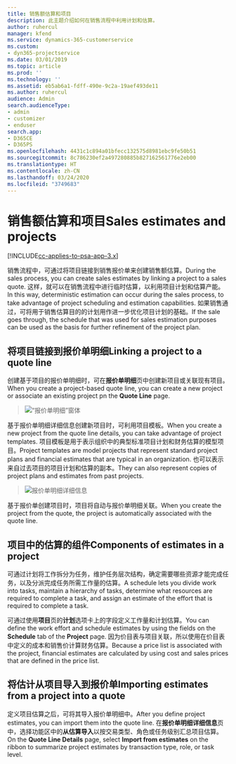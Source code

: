 ```yaml
---
title: 销售额估算和项目
description: 此主题介绍如何在销售流程中利用计划和估算。
author: ruhercul
manager: kfend
ms.service: dynamics-365-customerservice
ms.custom:
- dyn365-projectservice
ms.date: 03/01/2019
ms.topic: article
ms.prod: ''
ms.technology: ''
ms.assetid: eb5ab6a1-fdff-490e-9c2a-19aef493de11
ms.author: ruhercul
audience: Admin
search.audienceType:
- admin
- customizer
- enduser
search.app:
- D365CE
- D365PS
ms.openlocfilehash: 4431c1c894a01bfecc132575d8981ebc9fe50b51
ms.sourcegitcommit: 8c786230ef2a497280885b827162561776e2eb00
ms.translationtype: HT
ms.contentlocale: zh-CN
ms.lasthandoff: 03/24/2020
ms.locfileid: "3749683"
---
```

# <a name="sales-estimates-and-projects"></a><span data-ttu-id="262a4-103">销售额估算和项目</span><span class="sxs-lookup"><span data-stu-id="262a4-103">Sales estimates and projects</span></span>

[!INCLUDE[cc-applies-to-psa-app-3.x](../includes/cc-applies-to-psa-app-3x.md)]

<span data-ttu-id="262a4-104">销售流程中，可通过将项目链接到销售报价单来创建销售额估算。</span><span class="sxs-lookup"><span data-stu-id="262a4-104">During the sales process, you can create sales estimates by linking a project to a sales quote.</span></span> <span data-ttu-id="262a4-105">这样，就可以在销售流程中进行临时估算，以利用项目计划和估算产能。</span><span class="sxs-lookup"><span data-stu-id="262a4-105">In this way, deterministic estimation can occur during the sales process, to take advantage of project scheduling and estimation capabilities.</span></span> <span data-ttu-id="262a4-106">如果销售通过，可将用于销售估算目的的计划用作进一步优化项目计划的基础。</span><span class="sxs-lookup"><span data-stu-id="262a4-106">If the sale goes through, the schedule that was used for sales estimation purposes can be used as the basis for further refinement of the project plan.</span></span>

## <a name="linking-a-project-to-a-quote-line"></a><span data-ttu-id="262a4-107">将项目链接到报价单明细</span><span class="sxs-lookup"><span data-stu-id="262a4-107">Linking a project to a quote line</span></span>

<span data-ttu-id="262a4-108">创建基于项目的报价单明细时，可在**报价单明细**页中创建新项目或关联现有项目。</span><span class="sxs-lookup"><span data-stu-id="262a4-108">When you create a project-based quote line, you can create a new project or associate an existing project pn the **Quote Line** page.</span></span> 

> ![“报价单明细”窗体](media/project-8.png)
 
<span data-ttu-id="262a4-110">基于报价单明细详细信息创建新项目时，可利用项目模板。</span><span class="sxs-lookup"><span data-stu-id="262a4-110">When you create a new project from the quote line details, you can take advantage of project templates.</span></span> <span data-ttu-id="262a4-111">项目模板是用于表示组织中的典型标准项目计划和财务估算的模型项目。</span><span class="sxs-lookup"><span data-stu-id="262a4-111">Project templates are model projects that represent standard project plans and financial estimates that are typical in an organization.</span></span> <span data-ttu-id="262a4-112">也可以表示来自过去项目的项目计划和估算的副本。</span><span class="sxs-lookup"><span data-stu-id="262a4-112">They can also represent copies of project plans and estimates from past projects.</span></span>

> ![报价单明细详细信息](media/project-9.png)
  
<span data-ttu-id="262a4-114">基于报价单创建项目时，项目将自动与报价单明细关联。</span><span class="sxs-lookup"><span data-stu-id="262a4-114">When you create the project from the quote, the project is automatically associated with the quote line.</span></span>

## <a name="components-of-estimates-in-a-project"></a><span data-ttu-id="262a4-115">项目中的估算的组件</span><span class="sxs-lookup"><span data-stu-id="262a4-115">Components of estimates in a project</span></span>

<span data-ttu-id="262a4-116">可通过计划将工作拆分为任务，维护任务层次结构，确定需要哪些资源才能完成任务，以及分派完成任务所需工作量的估算。</span><span class="sxs-lookup"><span data-stu-id="262a4-116">A schedule lets you divide work into tasks, maintain a hierarchy of tasks, determine what resources are required to complete a task, and assign an estimate of the effort that is required to complete a task.</span></span>

<span data-ttu-id="262a4-117">可通过使用**项目**页的**计划**选项卡上的字段定义工作量和计划估算。</span><span class="sxs-lookup"><span data-stu-id="262a4-117">You can define the work effort and schedule estimates by using the fields on the **Schedule** tab of the **Project** page.</span></span> <span data-ttu-id="262a4-118">因为价目表与项目关联，所以使用在价目表中定义的成本和销售价计算财务估算。</span><span class="sxs-lookup"><span data-stu-id="262a4-118">Because a price list is associated with the project, financial estimates are calculated by using cost and sales prices that are defined in the price list.</span></span>

## <a name="importing-estimates-from-a-project-into-a-quote"></a><span data-ttu-id="262a4-119">将估计从项目导入到报价单</span><span class="sxs-lookup"><span data-stu-id="262a4-119">Importing estimates from a project into a quote</span></span>

<span data-ttu-id="262a4-120">定义项目估算之后，可将其导入报价单明细中。</span><span class="sxs-lookup"><span data-stu-id="262a4-120">After you define project estimates, you can import them into the quote line.</span></span> <span data-ttu-id="262a4-121">在**报价单明细详细信息**页中，选择功能区中的**从估算导入**以按交易类型、角色或任务级别汇总项目估算。</span><span class="sxs-lookup"><span data-stu-id="262a4-121">On the **Quote Line Details** page, select **Import from estimates** on the ribbon to summarize project estimates by transaction type, role, or task level.</span></span>
